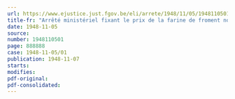 ```yaml
---
url: https://www.ejustice.just.fgov.be/eli/arrete/1948/11/05/1948110501/justel
title-fr: "Arrêté ministériel fixant le prix de la farine de froment non destinée à la panification (abrogé par AM 31-12-1948, art. 4)"
date: 1948-11-05
source:
number: 1948110501
page: 888888
case: 1948-11-05/01
publication: 1948-11-07
starts:
modifies:
pdf-original:
pdf-consolidated:
---
```


